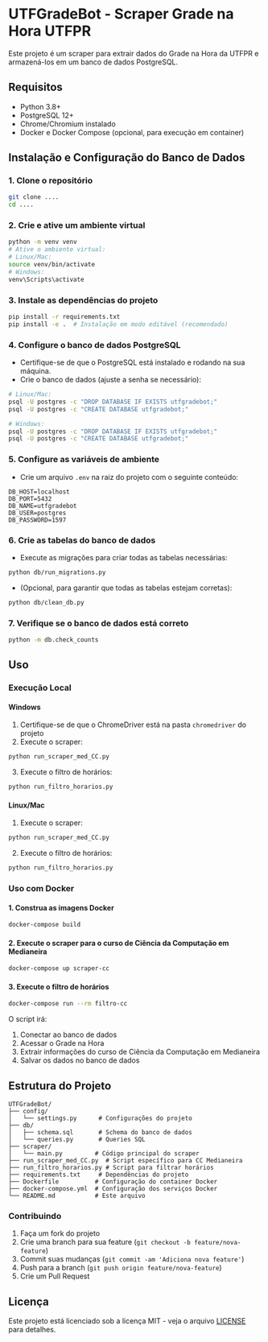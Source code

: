 # UTFGradeBot - Scraper Grade na Hora UTFPR

Este projeto é um scraper para extrair dados do Grade na Hora da UTFPR e armazená-los em um banco de dados PostgreSQL.

## Requisitos

- Python 3.8+
- PostgreSQL 12+
- Chrome/Chromium instalado
- Docker e Docker Compose (opcional, para execução em container)

## Instalação e Configuração do Banco de Dados

### 1. Clone o repositório
```bash
git clone ....
cd ....
```

### 2. Crie e ative um ambiente virtual
```bash
python -m venv venv
# Ative o ambiente virtual:
# Linux/Mac:
source venv/bin/activate
# Windows:
venv\Scripts\activate
```

### 3. Instale as dependências do projeto
```bash
pip install -r requirements.txt
pip install -e .  # Instalação em modo editável (recomendado)
```

### 4. Configure o banco de dados PostgreSQL
- Certifique-se de que o PostgreSQL está instalado e rodando na sua máquina.
- Crie o banco de dados (ajuste a senha se necessário):
```bash
# Linux/Mac:
psql -U postgres -c "DROP DATABASE IF EXISTS utfgradebot;"
psql -U postgres -c "CREATE DATABASE utfgradebot;"

# Windows:
psql -U postgres -c "DROP DATABASE IF EXISTS utfgradebot;"
psql -U postgres -c "CREATE DATABASE utfgradebot;"
```

### 5. Configure as variáveis de ambiente
- Crie um arquivo `.env` na raiz do projeto com o seguinte conteúdo:
```
DB_HOST=localhost
DB_PORT=5432
DB_NAME=utfgradebot
DB_USER=postgres
DB_PASSWORD=1597
```

### 6. Crie as tabelas do banco de dados
- Execute as migrações para criar todas as tabelas necessárias:
```bash
python db/run_migrations.py
```
- (Opcional, para garantir que todas as tabelas estejam corretas):
```bash
python db/clean_db.py
```

### 7. Verifique se o banco de dados está correto
```bash
python -m db.check_counts
```

## Uso

### Execução Local

#### Windows
1. Certifique-se de que o ChromeDriver está na pasta `chromedriver` do projeto
2. Execute o scraper:
```bash
python run_scraper_med_CC.py
```
3. Execute o filtro de horários:
```bash
python run_filtro_horarios.py
```

#### Linux/Mac
1. Execute o scraper:
```bash
python run_scraper_med_CC.py
```
2. Execute o filtro de horários:
```bash
python run_filtro_horarios.py
```

### Uso com Docker

#### 1. Construa as imagens Docker
```bash
docker-compose build
```

#### 2. Execute o scraper para o curso de Ciência da Computação em Medianeira
```bash
docker-compose up scraper-cc
```

#### 3. Execute o filtro de horários
```bash
docker-compose run --rm filtro-cc
```

O script irá:
1. Conectar ao banco de dados
2. Acessar o Grade na Hora
3. Extrair informações do curso de Ciência da Computação em Medianeira
4. Salvar os dados no banco de dados

## Estrutura do Projeto

```
UTFGradeBot/
├── config/
│   └── settings.py      # Configurações do projeto
├── db/
│   ├── schema.sql       # Schema do banco de dados
│   └── queries.py       # Queries SQL
├── scraper/
│   └── main.py         # Código principal do scraper
├── run_scraper_med_CC.py  # Script específico para CC Medianeira
├── run_filtro_horarios.py # Script para filtrar horários
├── requirements.txt     # Dependências do projeto
├── Dockerfile          # Configuração do container Docker
├── docker-compose.yml  # Configuração dos serviços Docker
└── README.md           # Este arquivo
```

### Contribuindo

1. Faça um fork do projeto
2. Crie uma branch para sua feature (`git checkout -b feature/nova-feature`)
3. Commit suas mudanças (`git commit -am 'Adiciona nova feature'`)
4. Push para a branch (`git push origin feature/nova-feature`)
5. Crie um Pull Request

## Licença

Este projeto está licenciado sob a licença MIT - veja o arquivo [LICENSE](LICENSE) para detalhes.
